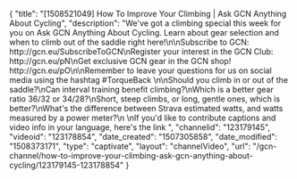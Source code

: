{
    "title": "[1508521049] How To Improve Your Climbing | Ask GCN Anything About Cycling",
    "description": "We've got a climbing special this week for you on Ask GCN Anything About Cycling. Learn about gear selection and when to climb out of the saddle right here!\n\nSubscribe to GCN: http:\/\/gcn.eu\/SubscribeToGCN\nRegister your interest in the GCN Club: http:\/\/gcn.eu\/pN\nGet exclusive GCN gear in the GCN shop! http:\/\/gcn.eu\/pO\n\nRemember to leave your questions for us on social media using the hashtag #TorqueBack \n\nShould you climb in or out of the saddle?\nCan interval training benefit climbing?\nWhich is a better gear ratio 36\/32 or 34\/28?\nShort, steep climbs, or long, gentle ones, which is better?\nWhat's the difference between Strava estimated watts, and watts measured by a power meter?\n \nIf you'd like to contribute captions and video info in your language, here's the link ",
    "channelid": "123179145",
    "videoid": "123178854",
    "date_created": "1507305858",
    "date_modified": "1508373171",
    "type": "captivate",
    "layout": "channelVideo",
    "url": "\/gcn-channel\/how-to-improve-your-climbing-ask-gcn-anything-about-cycling\/123179145-123178854"
}